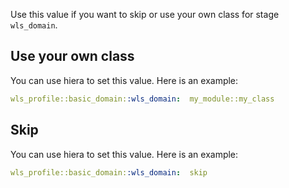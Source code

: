 Use this value if you want to skip or use your own class for stage `wls_domain`.

## Use your own class

You can use hiera to set this value. Here is an example:

```yaml
wls_profile::basic_domain::wls_domain:  my_module::my_class
```

## Skip

You can use hiera to set this value. Here is an example:

```yaml
wls_profile::basic_domain::wls_domain:  skip
```
